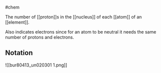 #chem 

The number of [[proton]]s in the [[nucleus]] of each [[atom]] of an [[element]].

Also indicates electrons since for an atom to be neutral it needs the same number of protons and electrons. 

## Notation

![[bur80413_un020301 1.png]]